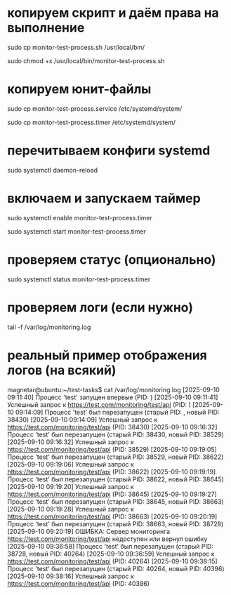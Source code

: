 # копируем скрипт и даём права на выполнение
sudo cp monitor-test-process.sh /usr/local/bin/

sudo chmod +x /usr/local/bin/monitor-test-process.sh

# копируем юнит-файлы
sudo cp monitor-test-process.service /etc/systemd/system/

sudo cp monitor-test-process.timer /etc/systemd/system/

# перечитываем конфиги systemd
sudo systemctl daemon-reload

# включаем и запускаем таймер
sudo systemctl enable monitor-test-process.timer

sudo systemctl start monitor-test-process.timer

# проверяем статус (опционально)
sudo systemctl status monitor-test-process.timer

# проверяем логи (если нужно)
tail -f /var/log/monitoring.log

# реальный пример отображения логов (на всякий)
magnetar@ubuntu:~/test-tasks$ cat /var/log/monitoring.log 
[2025-09-10 09:11:40] Процесс 'test' запущен впервые (PID: )
[2025-09-10 09:11:41] Успешный запрос к https://test.com/monitoring/test/api (PID: )
[2025-09-10 09:14:09] Процесс 'test' был перезапущен (старый PID: , новый PID: 38430)
[2025-09-10 09:14:09] Успешный запрос к https://test.com/monitoring/test/api (PID: 38430)
[2025-09-10 09:16:32] Процесс 'test' был перезапущен (старый PID: 38430, новый PID: 38529)
[2025-09-10 09:16:32] Успешный запрос к https://test.com/monitoring/test/api (PID: 38529)
[2025-09-10 09:19:05] Процесс 'test' был перезапущен (старый PID: 38529, новый PID: 38622)
[2025-09-10 09:19:06] Успешный запрос к https://test.com/monitoring/test/api (PID: 38622)
[2025-09-10 09:19:19] Процесс 'test' был перезапущен (старый PID: 38622, новый PID: 38645)
[2025-09-10 09:19:20] Успешный запрос к https://test.com/monitoring/test/api (PID: 38645)
[2025-09-10 09:19:27] Процесс 'test' был перезапущен (старый PID: 38645, новый PID: 38663)
[2025-09-10 09:19:28] Успешный запрос к https://test.com/monitoring/test/api (PID: 38663)
[2025-09-10 09:20:19] Процесс 'test' был перезапущен (старый PID: 38663, новый PID: 38728)
[2025-09-10 09:20:19] ОШИБКА: Сервер мониторинга https://test.com/monitoring/test/api недоступен или вернул ошибку
[2025-09-10 09:36:58] Процесс 'test' был перезапущен (старый PID: 38728, новый PID: 40264)
[2025-09-10 09:36:59] Успешный запрос к https://test.com/monitoring/test/api (PID: 40264)
[2025-09-10 09:38:15] Процесс 'test' был перезапущен (старый PID: 40264, новый PID: 40396)
[2025-09-10 09:38:16] Успешный запрос к https://test.com/monitoring/test/api (PID: 40396)
